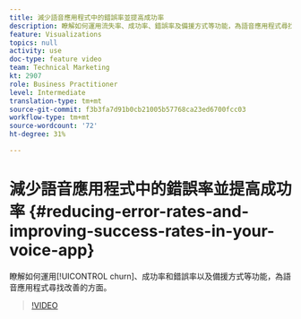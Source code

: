```yaml
---
title: 減少語音應用程式中的錯誤率並提高成功率
description: 瞭解如何運用流失率、成功率、錯誤率及備援方式等功能，為語音應用程式尋找改善的方面。
feature: Visualizations
topics: null
activity: use
doc-type: feature video
team: Technical Marketing
kt: 2907
role: Business Practitioner
level: Intermediate
translation-type: tm+mt
source-git-commit: f3b3fa7d91b0cb21005b57768ca23ed6700fcc03
workflow-type: tm+mt
source-wordcount: '72'
ht-degree: 31%

---
```



# 減少語音應用程式中的錯誤率並提高成功率 {#reducing-error-rates-and-improving-success-rates-in-your-voice-app}

瞭解如何運用[!UICONTROL churn]、成功率和錯誤率以及備援方式等功能，為語音應用程式尋找改善的方面。

>[!VIDEO](https://video.tv.adobe.com/v/27222/?quality=9)

